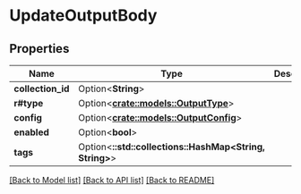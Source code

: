 # UpdateOutputBody

## Properties

Name | Type | Description | Notes
------------ | ------------- | ------------- | -------------
**collection_id** | Option<**String**> |  | [optional]
**r#type** | Option<[**crate::models::OutputType**](OutputType.md)> |  | [optional]
**config** | Option<[**crate::models::OutputConfig**](OutputConfig.md)> |  | [optional]
**enabled** | Option<**bool**> |  | [optional]
**tags** | Option<**::std::collections::HashMap<String, String>**> |  | [optional]

[[Back to Model list]](../README.md#documentation-for-models) [[Back to API list]](../README.md#documentation-for-api-endpoints) [[Back to README]](../README.md)


